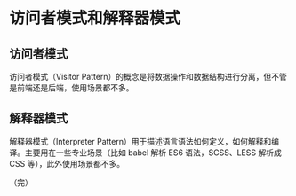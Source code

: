 # 访问者模式和解释器模式

## 访问者模式

访问者模式（Visitor Pattern）的概念是将数据操作和数据结构进行分离，但不管是前端还是后端，使用场景都不多。

## 解释器模式

解释器模式（Interpreter Pattern）用于描述语言语法如何定义，如何解释和编译。主要用在一些专业场景（比如 babel 解析 ES6 语法，SCSS、LESS 解析成 CSS 等），此外使用场景都不多。

（完）
